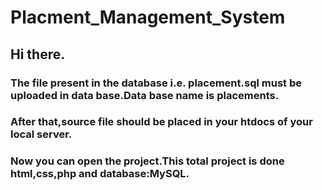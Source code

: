 # Placment_Management_System
## Hi there.
### The file present in the database i.e. placement.sql must be uploaded in data base.Data base name is placements.
### After that,source file should be placed in your htdocs of your local server.
### Now you can open the project.This total project is done html,css,php and database:MySQL.
